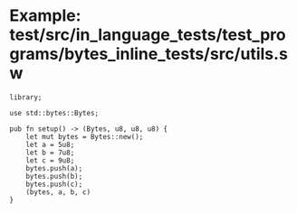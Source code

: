 # Example: test/src/in_language_tests/test_programs/bytes_inline_tests/src/utils.sw

```sway
library;

use std::bytes::Bytes;

pub fn setup() -> (Bytes, u8, u8, u8) {
    let mut bytes = Bytes::new();
    let a = 5u8;
    let b = 7u8;
    let c = 9u8;
    bytes.push(a);
    bytes.push(b);
    bytes.push(c);
    (bytes, a, b, c)
}

```
